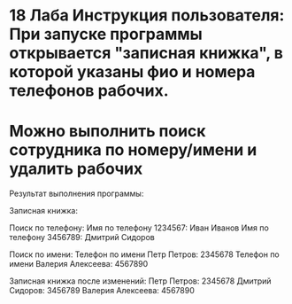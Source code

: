 # 18 Лаба Инструкция пользователя: При запуске программы открывается "записная книжка", в которой указаны фио и номера телефонов рабочих. 
# Можно выполнить поиск сотрудника по номеру/имени и удалить рабочих

Результат выполнения программы:

Записная книжка:

Поиск по телефону: Имя по телефону 1234567: Иван Иванов Имя по телефону 3456789: Дмитрий Сидоров

Поиск по имени: Телефон по имени Петр Петров: 2345678 Телефон по имени Валерия Алексеева: 4567890

Записная книжка после изменений: Петр Петров: 2345678 Дмитрий Сидоров: 3456789 Валерия Алексеева: 4567890
